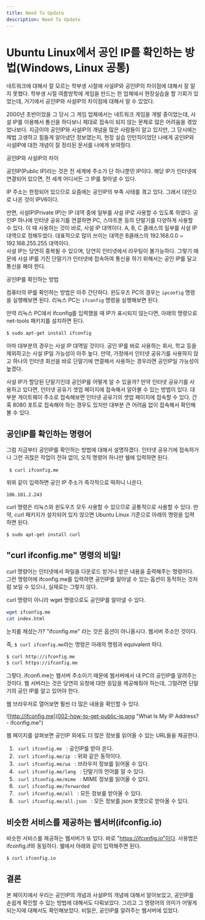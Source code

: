 ```yaml
---
title: Need To Update
description: Need To Update
---
```

Ubuntu Linux에서 공인 IP를 확인하는 방법(Windows, Linux 공통)
===
   
네트워크에 대해서 잘 모르는 학부생 시절에 사설IP와 공인IP의 차이점에 대해서 잘 알지 못했다. 
학부생 시절 여름방학에 게임을 만드는 한 업체에서 현장실습을 할 기회가 있었는데, 
거기에서 공인IP와 사설IP의 차이점에 대해서 알 수 있었다.   
   
2000년 초반이었을 그 당시 그 게임 업체에서는 네트워크 게임을 개발 중이었는데, 
사설 IP를 이용해서 통신을 하다보니 제대로 접속이 되지 않는 문제로 많은 어려움을 겪었었나보다. 
지금이야 공인IP와 사설IP의 개념을 많은 사람들이 알고 있지만, 
그 당시에는 제법 고생하고 힘들게 알아냈던 정보였는지, 
현장 실습 인턴직이었던 나에게 공인IP와 사설IP에 대한 개념이 잘 정리된 문서를 
나에게 보여줬다.   
   
공인IP와 사설IP의 차이
   
공인IP(Public IP)라는 것은 전 세계에 주소가 단 하나뿐민 IP이다. 
해당 IP가 인터넷에 연결되어 있으면, 전 세계 어디서든 그 IP를 찾아낼 수 있다.   
   
IP 주소는 한정되어 있으므로 요즘에는 공인IP의 부족 사태를 겪고 있다. 
그래서 대안으로 나온 것이 IPV6이다.   
   
반면, 사설IP(Private IP)는 IP 대역 중에 일부를 사설 IP로 사용할 수 있도록 하였다. 
공인IP 하나에 인터넷 공유기를 연결하면 PC, 스마트폰 등의 단말기를 다양하게 사용할 수 있다. 이 때 사용하는 것이 바로, 사설 IP 대역이다. 
A, B, C 클래스의 일부를 사설 IP 대역으로 정해두었다. 
대표적으로 많이 쓰이는 대역은 B클래스의 192.168.0.0 ~ 192.168.255.255 대역이다.   
사설 IP는 당연히 중복될 수 있으며, 당연히 인터넷에서 라우팅이 불가능하다. 
그렇기 때문에 사설 IP를 가진 단말기가 인터넷에 접속하여 통신을 하기 위해서는 
공인 IP를 달고 통신을 해야 한다.   
   
공인IP를 확인하는 방법
   
컴퓨터의 IP를 확인하는 방법은 아주 간단하다. 
윈도우즈 PC의 경우는 <code>ipconfig</code> 명령을 실행해보면 된다. 
리눅스 PC는 <code>ifconfig</code> 명령을 실행해보면 된다.   
   
만약 리눅스 PC에서 ifconfig를 입력했을 때 IP가 표시되지 않는다면, 
아래의 명령으로 net-tools 패키지를 설치하면 된다.   
   
```bash
$ sudo apt-get install ifconfig
```
   
아마 대부분의 경우는 사설 IP 대역일 것이다. 
공인 IP를 바로 사용하는 회사, 학교 등을 제외하고는 사설 IP일 가능성이 아주 높다. 
만약, 가정에서 인터넷 공유기를 사용하지 않고 하나의 인터넷 회선을 바로 단말기에 연결해서 사용하는 경우라면 공인IP일 가능성이 높겠다.   
   
사설 IP가 할당된 단말기인데 공인IP를 어떻게 알 수 있을까? 
만약 인터넷 공유기를 사용하고 있다면, 인터넷 공유기 셋업 페이지에 접속해서 알아볼 수 있는 방법이 있다. 
대부분 게이트웨이 주소로 접속해보면 인터넷 공유기의 셋업 페이지에 접속할 수 있다. 
간혹 8080 포트로 접속해야 하는 경우도 있지만 대부분 큰 어려움 없이 접속해서 확인해볼 수 있다.   
   
공인IP를 확인하는 명령어
---
   
그럼 지금부터 공인IP를 확인하는 방법에 대해서 설명하겠다. 
인터넷 공유기에 접속하거나 그런 귀찮은 작업이 전혀 없이, 
오직 명령어 하나만 쉘에 입력하면 된다.   
   
<code> $ curl ifconfig.me </code>
   
위와 같이 입력하면 공인 IP 주소가 즉각적으로 떡하니 나온다. 
   
```
106.101.2.243
```
   
curl 명령은 리눅스와 윈도우즈 모두 사용할 수 있으므로 공통적으로 사용할 수 있다. 
만약, curl 패키지가 설치되어 있지 않으면 Ubuntu Linux 기준으로 아래의 명령을 입력하면 된다.   
   
```bash
$ sudo apt-get install curl
```
   
"curl ifconfig.me" 명령의 비밀!
---
   
curl 명령어는 인터넷에서 파일을 다운로드 받거나 받은 내용을 출력해주는 명령어다. 
그런 명령어에 ifconfig.me를 입력하면 공인IP를 알아낼 수 있는 옵션이 동작하는 것처럼 보일 수 있으나, 실제로는 그렇지 않다.   
   
curl 명령이 아니라 wget 명령으로도 공인IP를 알아낼 수 있다.   
   
```bash
wget ifconfig.me
cat index.html
```
   
눈치를 채셨는가? 
"ifconfig.me" 라는 것은 옵션이 아니올시다. 
웹서버 주소인 것이다.   
   
즉, <code>$ curl ifconfig.me</code>라는 명령은 아래의 명령과 equivalent 하다.   
   
```bash
$ curl http://ifconfig.me
$ curl https://ifconfig.me
```
   
그렇다. ifconfi.me는 웹서버 주소이기 때문에 웹서버에서 내 PC의 공인IP를 알려주는 것이다. 
웹 서버라는 것은 당연히 요청에 대한 응답을 제공해줘야 하는데, 
그럴려면 단말기의 공인 IP를 알고 있어야 한다.   
   
웹 브라우저로 열어보면 훨씬 더 많은 내용을 확인할 수 있다.   
   
![http://ifconfig.me](002-how-to-get-public-ip.png "What Is My IP Address? - ifconfig.me")
   
웹 페이지를 살펴보면 공인IP 외에도 더 많은 정보를 읽어올 수 있는 URL들을 제공한다.   
   
1. <code> curl ifconfig.me </code> : 공인IP를 받아 온다. 
2. <code> curl ifconfig.me/ip </code> : 위와 같은 동작이다. 
3. <code> curl ifconfig.me/ua </code> : 브라우저 정보를 읽어올 수 있다.
4. <code> curl ifconfig.me/lang </code> : 단말기의 언어를 알 수 있다.
5. <code> curl ifconfig.me/mime </code> : MIME 정보를 읽어올 수 있다.
6. <code> curl ifconfig.me/forwarded </code> 
7. <code> curl ifconfig.me/all </code> : 모든 정보를 받아올 수 있다.
8. <code> curl ifconfig.me/all.json </code> : 모든 정보를 json 포맷으로 받아올 수 있다.   
   
비슷한 서비스를 제공하는 웹서버(ifconfig.io)
---
   
비슷한 서비스를 제공하는 웹서버가 또 있다. 
바로 "https://ifconfig.io"이다. 
사용법은 ifconfig.if와 동일하다. 
쉘에서 아래와 같이 입력해주면 된다.   
   
```bash
$ curl ifconfig.io
```
   
결론
---
   
본 페이지에서 우리는 공인IP의 개념과 사설IP의 개념에 대해서 알아보았고, 
공인IP를 손쉽게 확인할 수 있는 방법에 대해서도 다뤄보았다. 
그리고 그 명령어의 의미가 어떻게 되는지에 대해서도 확인해보았다. 
비밀은, 공인IP를 알려주는 웹서버에 있었다.   
   



